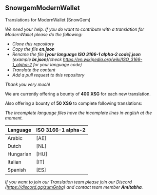 ## SnowgemModernWallet
Translations for ModernWallet (SnowGem)

_We need your help. If you do want to contribute with a translation for ModernWallet please do the following:_
* _Clone this repository_
* _Copy the file **en.json**_
* _Rename the file **[your language ISO 3166-1 alpha-2 code].json** (example **br.json**)(check https://en.wikipedia.org/wiki/ISO_3166-1_alpha-2 for your language code)_
* _Translate the content_
* _Add a pull request to this repository_

_Thank you very much!_

We are currently offering a bounty of **400 XSG** for each new translation.

Also offering a bounty of **50 XSG** to complete following translations:

_The incomplete language files have the incomplete lines in *english* at the moment._

| Language | ISO 3166-1 alpha-2 |
| --- | --- |
| Arabic | [AE] |
| Dutch | [NL] |
| Hungarian | [HU] |
| Italian | [IT] |
| Spanish | [ES] |

_If you want to join our Translation team please join our Discord (https://discord.gg/zumGnbg) and contact team member **Amitabha**._
